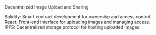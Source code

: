 Decentralized Image Upload and Sharing

Solidity: Smart contract development for ownership and access control.
React: Front-end interface for uploading images and managing access.
IPFS: Decentralized storage protocol for hosting uploaded images.
